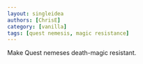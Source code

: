 ```yaml
---
layout: singleidea
authors: [ChrisE]
category: [vanilla]
tags: [quest nemesis, magic resistance]
---
```

Make Quest nemeses death-magic resistant.

